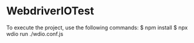 # WebdriverIOTest
To execute the project, use the following commands:
$ npm install
$ npx wdio run ./wdio.conf.js
